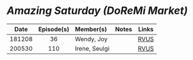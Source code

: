# _Amazing Saturday (DoReMi Market)_

| **Date** | **Episode(s)** | **Member(s)** | **Notes** |                                     **Links**                                     |
|:--------:|:--------------:|:--------------|:---------:|:---------------------------------------------------------------------------------:|
|  181208  |       36       | Wendy, Joy    |           | [RVUS](https://revelupsubs.com/2018/12/08/eng-181208-wendy-joy-amazing-saturday/) |
|  200530  |      110       | Irene, Seulgi |           |                         [RVUS][200530_amazing_sat]                          |

[200530_amazing_sat]:https://revelupsubs.com/2020/05/30/eng-200530-irene-seulgi-amazing-saturday/
